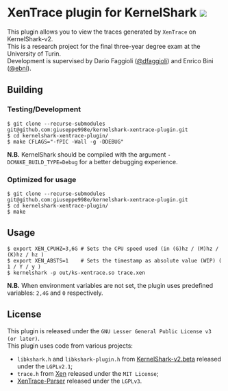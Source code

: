 # XenTrace plugin for KernelShark [![](https://img.shields.io/github/v/tag/giuseppe998e/kernelshark-xentrace-plugin?style=flat-square)](https://github.com/giuseppe998e/kernelshark-xentrace-plugin/tags)
This plugin allows you to view the traces generated by `XenTrace` on KernelShark-v2.  
This is a research project for the final three-year degree exam at the University of Turin.  
Development is supervised by Dario Faggioli ([@dfaggioli](https://github.com/dfaggioli)) and Enrico Bini ([@ebni](https://github.com/ebni)).  

## Building
### Testing/Development
```shell
$ git clone --recurse-submodules git@github.com:giuseppe998e/kernelshark-xentrace-plugin.git
$ cd kernelshark-xentrace-plugin/
$ make CFLAGS="-fPIC -Wall -g -DDEBUG"
```
**N.B.** KernelShark should be compiled with the argument `-DCMAKE_BUILD_TYPE=Debug` for a better debugging experience.

### Optimized for usage
```shell
$ git clone --recurse-submodules git@github.com:giuseppe998e/kernelshark-xentrace-plugin.git
$ cd kernelshark-xentrace-plugin/
$ make
```

## Usage
```shell
$ export XEN_CPUHZ=3,6G # Sets the CPU speed used (in (G)hz / (M)hz / (K)hz / hz )
$ export XEN_ABSTS=1    # Sets the timestamp as absolute value (WIP) ( 1 / Y / y )
$ kernelshark -p out/ks-xentrace.so trace.xen
```
**N.B.** When environment variables are not set, the plugin uses predefined variables: `2,4G` and `0` respectively.

## License
This plugin is released under the `GNU Lesser General Public License v3 (or later)`.  
This plugin uses code from various projects:
* `libkshark.h` and `libkshark-plugin.h` from [KernelShark-v2.beta](https://git.kernel.org/pub/scm/utils/trace-cmd/kernel-shark.git) released under the `LGPLv2.1`;
* `trace.h` from [Xen](https://xenbits.xen.org/gitweb/?p=xen.git;a=summary) released under the `MIT License`;
* [XenTrace-Parser](https://github.com/giuseppe998e/xentrace-parser) released under the `LGPLv3`.